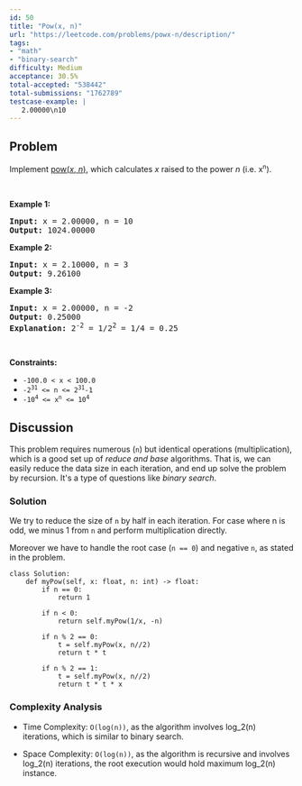 ```yaml
---
id: 50
title: "Pow(x, n)"
url: "https://leetcode.com/problems/powx-n/description/"
tags:
- "math"
- "binary-search"
difficulty: Medium
acceptance: 30.5%
total-accepted: "538442"
total-submissions: "1762789"
testcase-example: |
   2.00000\n10
---
```


## Problem

<p>Implement <a href="http://www.cplusplus.com/reference/valarray/pow/" target="_blank">pow(<em>x</em>, <em>n</em>)</a>, which calculates&nbsp;<em>x</em> raised to the power <em>n</em> (i.e. x<sup><span style="font-size:10.8333px">n</span></sup>).</p>

<p>&nbsp;</p>
<p><strong>Example 1:</strong></p>

<pre>
<strong>Input:</strong> x = 2.00000, n = 10
<strong>Output:</strong> 1024.00000
</pre>

<p><strong>Example 2:</strong></p>

<pre>
<strong>Input:</strong> x = 2.10000, n = 3
<strong>Output:</strong> 9.26100
</pre>

<p><strong>Example 3:</strong></p>

<pre>
<strong>Input:</strong> x = 2.00000, n = -2
<strong>Output:</strong> 0.25000
<strong>Explanation:</strong> 2<sup>-2</sup> = 1/2<sup>2</sup> = 1/4 = 0.25
</pre>

<p>&nbsp;</p>
<p><strong>Constraints:</strong></p>

<ul>
	<li><code>-100.0 &lt;&nbsp;x&nbsp;&lt; 100.0</code></li>
	<li><code>-2<sup>31</sup>&nbsp;&lt;= n &lt;=&nbsp;2<sup>31</sup>-1</code></li>
	<li><code>-10<sup>4</sup> &lt;= x<sup>n</sup> &lt;= 10<sup>4</sup></code></li>
</ul>

## Discussion

This problem requires numerous (`n`) but identical operations (multiplication),
which is a good set up of *reduce and base* algorithms. That is, we can easily
reduce the data size in each iteration, and end up solve the problem by
recursion. It's a type of questions like *binary search*.

### Solution

We try to reduce the size of `n` by half in each iteration. For case
where n is odd, we minus 1 from `n` and perform multiplication directly.

Moreover we have to handle the root case (`n == 0`) and negative `n`, as stated
in the problem.

```py3
class Solution:
    def myPow(self, x: float, n: int) -> float:
        if n == 0:
            return 1

        if n < 0:
            return self.myPow(1/x, -n)

        if n % 2 == 0:
            t = self.myPow(x, n//2)
            return t * t

        if n % 2 == 1:
            t = self.myPow(x, n//2)
            return t * t * x
```

### Complexity Analysis

- Time Complexity: `O(log(n))`, as the algorithm involves log_2(n)
  iterations, which is similar to binary search.

- Space Complexity: `O(log(n))`, as the algorithm is recursive and involves
  log_2(n) iterations, the root execution would hold maximum log_2(n) instance.
